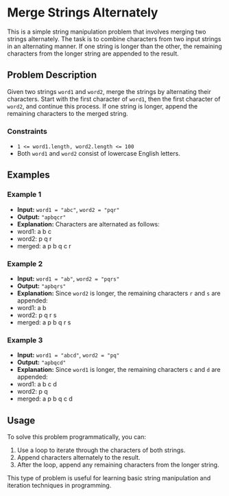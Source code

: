 # Merge Strings Alternately

This is a simple string manipulation problem that involves merging two strings alternately. The task is to combine characters from two input strings in an alternating manner. If one string is longer than the other, the remaining characters from the longer string are appended to the result.

## Problem Description

Given two strings `word1` and `word2`, merge the strings by alternating their characters. Start with the first character of `word1`, then the first character of `word2`, and continue this process. If one string is longer, append the remaining characters to the merged string.

### Constraints
- `1 <= word1.length, word2.length <= 100`
- Both `word1` and `word2` consist of lowercase English letters.

## Examples

### Example 1
- **Input:** `word1 = "abc"`, `word2 = "pqr"`
- **Output:** `"apbqcr"`
- **Explanation:** Characters are alternated as follows:
- word1: a b c
- word2: p q r
- merged: a p b q c r


### Example 2
- **Input:** `word1 = "ab"`, `word2 = "pqrs"`
- **Output:** `"apbqrs"`
- **Explanation:** Since `word2` is longer, the remaining characters `r` and `s` are appended:
- word1: a b
- word2: p q r s
- merged: a p b q r s

### Example 3
- **Input:** `word1 = "abcd"`, `word2 = "pq"`
- **Output:** `"apbqcd"`
- **Explanation:** Since `word1` is longer, the remaining characters `c` and `d` are appended:
- word1: a b c d
- word2: p q
- merged: a p b q c d

## Usage

To solve this problem programmatically, you can:
1. Use a loop to iterate through the characters of both strings.
2. Append characters alternately to the result.
3. After the loop, append any remaining characters from the longer string.

This type of problem is useful for learning basic string manipulation and iteration techniques in programming.